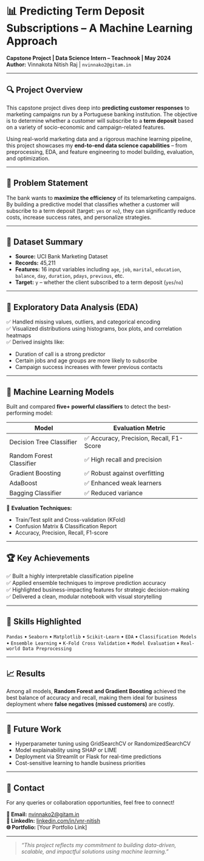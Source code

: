 # 📊 Predicting Term Deposit Subscriptions – A Machine Learning Approach  
**Capstone Project | Data Science Intern – Teachnook | May 2024**  
**Author:** Vinnakota Nitish Raj | `nvinnako2@gitam.in`

---

## 🔍 Project Overview

This capstone project dives deep into **predicting customer responses** to marketing campaigns run by a Portuguese banking institution. The objective is to determine whether a customer will subscribe to a **term deposit** based on a variety of socio-economic and campaign-related features.

Using real-world marketing data and a rigorous machine learning pipeline, this project showcases my **end-to-end data science capabilities** – from preprocessing, EDA, and feature engineering to model building, evaluation, and optimization.

---

## 🎯 Problem Statement

The bank wants to **maximize the efficiency** of its telemarketing campaigns. By building a predictive model that classifies whether a customer will subscribe to a term deposit (target: `yes` or `no`), they can significantly reduce costs, increase success rates, and personalize strategies.

---

## 📁 Dataset Summary

- **Source:** UCI Bank Marketing Dataset  
- **Records:** 45,211  
- **Features:** 16 input variables including `age`, `job`, `marital`, `education`, `balance`, `day`, `duration`, `pdays`, `previous`, etc.  
- **Target:** `y` – whether the client subscribed to a term deposit (`yes`/`no`)

---

## 🔬 Exploratory Data Analysis (EDA)

✅ Handled missing values, outliers, and categorical encoding  
✅ Visualized distributions using histograms, box plots, and correlation heatmaps  
✅ Derived insights like:
- Duration of call is a strong predictor
- Certain jobs and age groups are more likely to subscribe
- Campaign success increases with fewer previous contacts

---

## 🧠 Machine Learning Models

Built and compared **five+ powerful classifiers** to detect the best-performing model:

| Model                     | Evaluation Metric |
|--------------------------|------------------|
| Decision Tree Classifier | ✅ Accuracy, Precision, Recall, F1-Score |
| Random Forest Classifier | ✅ High recall and precision |
| Gradient Boosting        | ✅ Robust against overfitting |
| AdaBoost                 | ✅ Enhanced weak learners |
| Bagging Classifier       | ✅ Reduced variance |

📌 **Evaluation Techniques:**
- Train/Test split and Cross-validation (KFold)
- Confusion Matrix & Classification Report
- Accuracy, Precision, Recall, F1-score

---

## 🏆 Key Achievements

✅ Built a highly interpretable classification pipeline  
✅ Applied ensemble techniques to improve prediction accuracy  
✅ Highlighted business-impacting features for strategic decision-making  
✅ Delivered a clean, modular notebook with visual storytelling

---

## 📌 Skills Highlighted

`Pandas` • `Seaborn` • `Matplotlib` • `Scikit-Learn` • `EDA` • `Classification Models` • `Ensemble Learning` • `K-Fold Cross Validation` • `Model Evaluation` • `Real-world Data Preprocessing`

---

## 📈 Results

Among all models, **Random Forest and Gradient Boosting** achieved the best balance of accuracy and recall, making them ideal for business deployment where **false negatives (missed customers)** are costly.

---

## 🚀 Future Work

- Hyperparameter tuning using GridSearchCV or RandomizedSearchCV  
- Model explainability using SHAP or LIME  
- Deployment via Streamlit or Flask for real-time predictions  
- Cost-sensitive learning to handle business priorities

---

## 📮 Contact

For any queries or collaboration opportunities, feel free to connect!

**📧 Email:** nvinnako2@gitam.in  
**🔗 LinkedIn:** [linkedin.com/in/vnr-nitish](https://linkedin.com/in/vnr-nitish)  
**🌐 Portfolio:** [Your Portfolio Link]

---

> *“This project reflects my commitment to building data-driven, scalable, and impactful solutions using machine learning.”*
